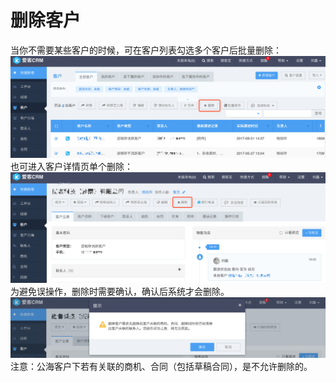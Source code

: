 # 删除客户

当你不需要某些客户的时候，可在客户列表勾选多个客户后批量删除：![](/assets/删除客户.png)也可进入客户详情页单个删除：![](/assets/删除客户02.png)为避免误操作，删除时需要确认，确认后系统才会删除。![](/assets/删除客户03.png)注意：公海客户下若有关联的商机、合同（包括草稿合同），是不允许删除的。

